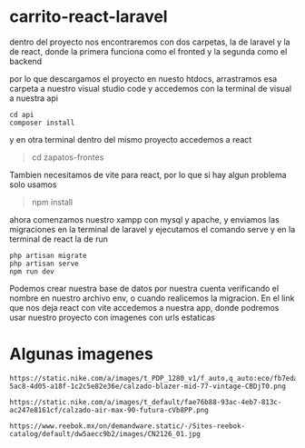 # carrito-react-laravel

dentro del proyecto nos encontraremos con dos carpetas, la de laravel y la de react, donde la primera funciona como el fronted y la segunda como el backend

por lo que descargamos el proyecto en nuesto htdocs, arrastramos esa carpeta a nuestro visual studio code
y accedemos con la terminal de visual a nuestra api
```
cd api
composer install
```
y en otra terminal dentro del mismo proyecto accedemos a react
> cd zapatos-frontes

Tambien necesitamos de vite para react, por lo que si hay algun problema solo usamos
> npm install

ahora comenzamos nuestro xampp con mysql y apache, y enviamos las migraciones en la terminal de laravel y ejecutamos el comando serve y en la terminal de
react la de run
```
php artisan migrate
php artisan serve
npm run dev
```
Podemos crear nuestra base de datos por nuestra cuenta verificando el nombre en nuestro archivo env, o cuando realicemos la migracion.
En el link que nos deja react con vite accedemos a nuestra app, donde podremos usar nuestro proyecto con imagenes con urls estaticas

# Algunas imagenes
```
https://static.nike.com/a/images/t_PDP_1280_v1/f_auto,q_auto:eco/fb7eda3c-5ac8-4d05-a18f-1c2c5e82e36e/calzado-blazer-mid-77-vintage-CBDjT0.png

https://static.nike.com/a/images/t_default/fae76b88-93ac-4eb7-813c-ac247e8161cf/calzado-air-max-90-futura-cVb8PP.png

https://www.reebok.mx/on/demandware.static/-/Sites-reebok-catalog/default/dw5aecc9b2/images/CN2126_01.jpg
```
